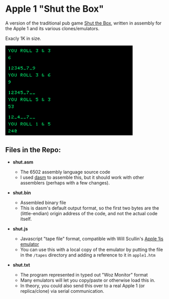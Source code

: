 # Apple 1 "Shut the Box"
    
A version of the traditional pub game [Shut the Box](https://en.wikipedia.org/wiki/Shut_the_Box), written in assembly for the Apple 1 and its various clones/emulators.

Exacly 1K in size.

<img src="https://github.com/JeffJetton/apple1-shut-the-box/blob/master/img/screenshot.png" width="400">


## Files in the Repo:

* **shut.asm**
    * The 6502 assembly language source code
    * I used [dasm](https://dasm-assembler.github.io/) to assemble this, but it should work with other assemblers (perhaps with a few changes).
           
* **shut.bin**
    * Assembled binary file
    * This is dasm's default output format, so the first two bytes are the (little-endian) origin address of the code, and not the actual code itself.
    
* **shut.js**
    * Javascript "tape file" format, compatible with Will Scullin's [Apple 1js emulator](https://www.scullinsteel.com/apple1/)
    * You can use this with a local copy of the emulator by putting the file in the `/tapes` directory and adding a reference to it in `apple1.htm`
    
* **shut.txt**
    * The program represented in typed out "Woz Monitor" format
    * Many emulators will let you copy/paste or otherwise load this in.
    * In theory, you could also send this over to a real Apple 1 (or replica/clone) via serial communication.